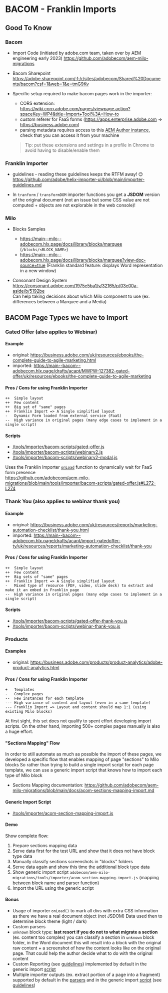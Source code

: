 
BACOM - Franklin Imports
===



## Good To Know

### Bacom

* Import Code (initiated by adobe.com team, taken over by AEM engineering early 2023)
  https://github.com/adobecom/aem-milo-migrations

* Bacom Sharepoint
  https://adobe.sharepoint.com/:f:/r/sites/adobecom/Shared%20Documents/bacom?csf=1&web=1&e=tmG9Kv

* Specific setup required to make bacom pages work in the importer:
  * CORS extension: https://wiki.corp.adobe.com/pages/viewpage.action?spaceKey=WP4&title=Import+Tool%3A+How-to
  * custom referer for FaaS forms (https://apps.enterprise.adobe.com => https://business.adobe.com)
  * parsing metadata requires access to this [AEM Author instance](https://www-author.corp.adobe.com/sites.html/content), check that you can access it from your machine
  > Tip: put these extensions and settings in a profile in Chrome to avoid having to disable/enable them

### Franklin Importer

* guidelines - reading these guidelines keeps the RTFM away! 😉  
  https://github.com/adobe/helix-importer-ui/blob/main/importer-guidelines.md

* In `tranform` / `transformDOM` importer functions you get a **JSDOM** version of the original document 
  (not an issue but some CSS value are not computed + objects are not explorable in the web console)!

### Milo

* Blocks Samples
  * https://main--milo--adobecom.hlx.page/docs/library/blocks/marquee (`/blocks/<BLOCK_NAME>`)
  * https://main--milo--adobecom.hlx.page/docs/library/blocks/marquee?view-doc-source=true (Franklin standard feature: displays Word representation in a new window)

* Consonant Design System  
  https://consonant.adobe.com/1975e5ba1/v/32165/p/03e00a-aside/b/5192be  
  Can help taking decisions about which Milo component to use (ex. differences between a Marquee and a Media)


## BACOM Page Types we have to Import

### Gated Offer (also applies to Webinar)

#### Example

* original: https://business.adobe.com/uk/resources/ebooks/the-complete-guide-to-agile-marketing.html
* imported: https://main--bacom--adobecom.hlx.page/drafts/acapt/MWPW-127382-gated-offer/uk/resources/ebooks/the-complete-guide-to-agile-marketing

#### Pros / Cons for using Franklin Importer

    ++  Simple layout
    ++  Few content
    ++  Big set of "same" pages
    ++  Franklin Import => A Single simplified layout
    -   Dynamic Form loaded from external service (FaaS)
    --  High variance in original pages (many edge cases to implement in a single script)

#### Scripts

* [/tools/importer/bacom-scripts/gated-offer.js](https://github.com/adobecom/aem-milo-migrations/blob/main/tools/importer/bacom-scripts/gated-offer.js)
* [/tools/importer/bacom-scripts/webinarv2.js](https://github.com/adobecom/aem-milo-migrations/blob/main/tools/importer/bacom-scripts/webinarv2.js)
* [/tools/importer/bacom-scripts/webinarv2-modal.js](https://github.com/adobecom/aem-milo-migrations/blob/main/tools/importer/bacom-scripts/webinarv2-modal.js)

Uses the Franklin Importer [`onLoad`](https://github.com/adobe/helix-importer-ui/blob/main/importer-guidelines.md#onload) function to dynamically wait for FaaS form presence  
https://github.com/adobecom/aem-milo-migrations/blob/main/tools/importer/bacom-scripts/gated-offer.js#L272-L274



### Thank You (also applies to webinar thank you)

#### Example

* original: https://business.adobe.com/uk/resources/reports/marketing-automation-checklist/thank-you.html
* imported: https://main--bacom--adobecom.hlx.page/drafts/acapt/import-gatedoffer-ty/uk/resources/reports/marketing-automation-checklist/thank-you

#### Pros / Cons for using Franklin Importer

    ++  Simple layout
    ++  Few content
    ++  Big sets of "same" pages
    ++  Franklin Import => A Single simplified layout
    -   Mixed type of resource (PDF, video, slide deck) to extract and make it an embed in Franklin page
    --  High variance in original pages (many edge cases to implement in a single script)

#### Scripts

* [/tools/importer/bacom-scripts/gated-offer-thank-you.js](https://github.com/adobecom/aem-milo-migrations/blob/main/tools/importer/bacom-scripts/gated-offer-thank-you.js)
* [/tools/importer/bacom-scripts/webinar-thank-you.js](https://github.com/adobecom/aem-milo-migrations/blob/main/tools/importer/bacom-scripts/webinar-thank-you.js)



### Products

#### Examples

* original: https://business.adobe.com/products/product-analytics/adobe-product-analytics.html

#### Pros / Cons for using Franklin Importer

    +   Templates
    -   Complex pages
    --  Few instances for each template
    --- High variance of content and layout (even in a same template)
    --- Franklin Import => Layout and content should map 1:1 (using existing Milo blocks)

At first sight, this set does not qualify to spent effort developing import scripts.
On the other hand, importing 500+ complex pages manually is also a huge effort.

#### "Sections Mapping" Flow

In order to still automate as much as possible the import of these pages, we developed a specific flow that
enables mapping of page "sections" to Milo blocks
So rather than trying to build a single import script for each page template, we can use a generic import script that
knows how to import each type of Milo block

* Sections Mapping documentation: https://github.com/adobecom/aem-milo-migrations/blob/main/docs/acom-sections-mapping-import.md

#### Generic Import Script

* [/tools/importer/acom-section-mapping-import.js](https://github.com/adobecom/aem-milo-migrations/blob/main/tools/importer/acom-section-mapping-import.js)

#### Demo

Show complete flow:
1. Prepare sections mapping data
2. Serve data first for the test URL and show that it does not have block type data
3. Manually classify sections screenshots in "blocks" folders
4. Serve data again and show this time the additional block type data
5. Show generic import script `adobecom/aem-milo-migrations/tools/importer/acom-section-mapping-import.js` (mapping between block name and parser function)
6. Import the URL using the generic script

#### Bonus

* Usage of importer `onLoad()` to mark all divs with extra CSS information as there we have a real document object (not JSDOM)
  Data used then to determine block theme (light / dark)
* Custom parsers
* `unknown` block type: **last resort if you do not to what migrate a section** (ex. content too complex) you can classify a section in `unknown` block folder, in the Word document this will result into a block with the original raw content + a screenshot of how the content looks like on the original page. That could help the author decide what to do with the original content
* Custom Reporting (see [guidelines](https://github.com/adobe/helix-importer-ui/blob/main/importer-guidelines.md#reporting-back)) implemented by default in the generic import [script](https://github.com/adobecom/aem-milo-migrations/blob/main/tools/importer/acom-section-mapping-import.js#L428)
* Multiple importer outputs (ex. extract portion of a page into a fragment) supported by default in the [parsers](https://github.com/adobecom/aem-milo-migrations/blob/main/tools/importer/parsers/customs/mwpw-134290.mjs#L110-L116) and in the generic import [script](https://github.com/adobecom/aem-milo-migrations/blob/main/tools/importer/acom-section-mapping-import.js#L430) (see [guidelines](https://github.com/adobe/helix-importer-ui/blob/main/importer-guidelines.md#one-input--multiple-outputs))

